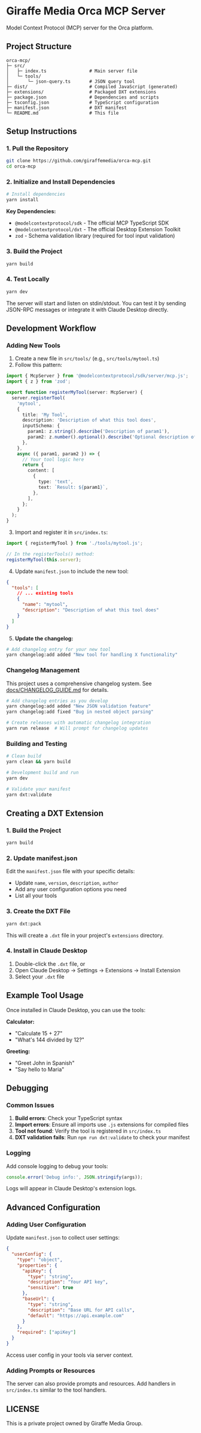 # Giraffe Media Orca MCP Server

Model Context Protocol (MCP) server for the Orca platform.

## Project Structure

```
orca-mcp/
├─ src/
│   ├─ index.ts                # Main server file
│   └─ tools/
│       └─ json-query.ts       # JSON query tool
├─ dist/                       # Compiled JavaScript (generated)
├─ extensions/                 # Packaged DXT extensions
├─ package.json                # Dependencies and scripts
├─ tsconfig.json               # TypeScript configuration
├─ manifest.json               # DXT manifest
└─ README.md                   # This file
```

## Setup Instructions

### 1. Pull the Repository

```bash
git clone https://github.com/giraffemedia/orca-mcp.git
cd orca-mcp
```

### 2. Initialize and Install Dependencies

```bash
# Install dependencies
yarn install
```

**Key Dependencies:**

- `@modelcontextprotocol/sdk` - The official MCP TypeScript SDK
- `@modelcontextprotocol/dxt` - The official Desktop Extension Toolkit
- `zod` - Schema validation library (required for tool input validation)

### 3. Build the Project

```bash
yarn build
```

### 4. Test Locally

```bash
yarn dev
```

The server will start and listen on stdin/stdout. You can test it by sending JSON-RPC messages or integrate it with Claude Desktop directly.

## Development Workflow

### Adding New Tools

1. Create a new file in `src/tools/` (e.g., `src/tools/mytool.ts`)
2. Follow this pattern:

```typescript
import { McpServer } from '@modelcontextprotocol/sdk/server/mcp.js';
import { z } from 'zod';

export function registerMyTool(server: McpServer) {
  server.registerTool(
    'mytool',
    {
      title: 'My Tool',
      description: 'Description of what this tool does',
      inputSchema: {
        param1: z.string().describe('Description of param1'),
        param2: z.number().optional().describe('Optional description of param2'),
      },
    },
    async ({ param1, param2 }) => {
      // Your tool logic here
      return {
        content: [
          {
            type: 'text',
            text: `Result: ${param1}`,
          },
        ],
      };
    }
  );
}
```

3. Import and register it in `src/index.ts`:

```typescript
import { registerMyTool } from './tools/mytool.js';

// In the registerTools() method:
registerMyTool(this.server);
```

4. Update `manifest.json` to include the new tool:

```json
{
  "tools": [
    // ... existing tools
    {
      "name": "mytool",
      "description": "Description of what this tool does"
    }
  ]
}
```

5. **Update the changelog:**

```bash
# Add changelog entry for your new tool
yarn changelog:add added "New tool for handling X functionality"
```

### Changelog Management

This project uses a comprehensive changelog system. See [docs/CHANGELOG_GUIDE.md](./docs/CHANGELOG_GUIDE.md) for details.

```bash
# Add changelog entries as you develop
yarn changelog:add added "New JSON validation feature"
yarn changelog:add fixed "Bug in nested object parsing"

# Create releases with automatic changelog integration
yarn run release  # Will prompt for changelog updates
```

### Building and Testing

```bash
# Clean build
yarn clean && yarn build

# Development build and run
yarn dev

# Validate your manifest
yarn dxt:validate
```

## Creating a DXT Extension

### 1. Build the Project

```bash
yarn build
```

### 2. Update manifest.json

Edit the `manifest.json` file with your specific details:

- Update `name`, `version`, `description`, `author`
- Add any user configuration options you need
- List all your tools

### 3. Create the DXT File

```bash
yarn dxt:pack
```

This will create a `.dxt` file in your project's `extensions` directory.

### 4. Install in Claude Desktop

1. Double-click the `.dxt` file, or
2. Open Claude Desktop → Settings → Extensions → Install Extension
3. Select your `.dxt` file

## Example Tool Usage

Once installed in Claude Desktop, you can use the tools:

**Calculator:**

- "Calculate 15 + 27"
- "What's 144 divided by 12?"

**Greeting:**

- "Greet John in Spanish"
- "Say hello to Maria"

## Debugging

### Common Issues

1. **Build errors**: Check your TypeScript syntax
2. **Import errors**: Ensure all imports use `.js` extensions for compiled files
3. **Tool not found**: Verify the tool is registered in `src/index.ts`
4. **DXT validation fails**: Run `npm run dxt:validate` to check your manifest

### Logging

Add console logging to debug your tools:

```typescript
console.error('Debug info:', JSON.stringify(args));
```

Logs will appear in Claude Desktop's extension logs.

## Advanced Configuration

### Adding User Configuration

Update `manifest.json` to collect user settings:

```json
{
  "userConfig": {
    "type": "object",
    "properties": {
      "apiKey": {
        "type": "string",
        "description": "Your API key",
        "sensitive": true
      },
      "baseUrl": {
        "type": "string",
        "description": "Base URL for API calls",
        "default": "https://api.example.com"
      }
    },
    "required": ["apiKey"]
  }
}
```

Access user config in your tools via server context.

### Adding Prompts or Resources

The server can also provide prompts and resources. Add handlers in `src/index.ts` similar to the tool handlers.

## LICENSE

This is a private project owned by Giraffe Media Group.
